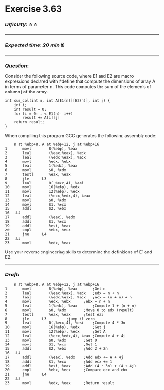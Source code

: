 Exercise 3.63
==============

### ***Dificulty***: :star: :star:

---

### ***Expected time***: ***20 min*** :hourglass_flowing_sand:

---

### ***Question***:
Consider the following source code, where E1 and E2 are macro expressions declared with #define that compute the dimensions of array A in terms of parameter n. This code computes the sum of the elements of column j of the array.  

```
int sum_col(int n, int A[E1(n)][E2(n)], int j) {
	int i;
	int result = 0;
	for (i = 0; i < E1(n); i++)
		result += A[i][j]
	return result;
}
```  

When compiling this program GCC generates the following assembly code:  

```
	n at %ebp+8, A at %ebp+12, j at %ebp+16
1		movl		8(%ebp), %eax
2		leal		(%eax,%eax), %edx
3		leal		(%edx,%eax), %ecx
4		movl		%edx, %ebx
5		leal		1(%edx), %eax
6		movl		$0, %edx
7		testl		%eax, %eax
8		jle		.L3
9		leal		0(,%ecx,4), %esi
10		movl		16(%ebp), %edx
11		movl		12(%ebp), %ecx
12		leal		(%ecx,%edx,4), %eax
13		movl		$0, %edx
14		movl		$1, %ecx
15		addl		$2, %ebx
16	.L4
17		addl		(%eax), %edx
18		addl		$1, %ecx
19		addl		%esi, %eax
20		cmpl		%ebx, %ecx
21		jne		.L4
22	.L3
23		movl		%edx, %eax
```  

Use your reverse engineering skills to determine the definitions of E1 and E2.  

---  

### ***Draft***:  

```
	n at %ebp+8, A at %ebp+12, j at %ebp+16
1		movl		8(%ebp), %eax		;Get n
2		leal		(%eax,%eax), %edx	;edx = n + n
3		leal		(%edx,%eax), %ecx	;ecx = (n + n) + n
4		movl		%edx, %ebx		;ebx = n + n
5		leal		1(%edx), %eax		;Compute 1 + (n + n)
6		movl		$0, %edx		;Move 0 to edx (result)
7		testl		%eax, %eax		;test eax
8		jle		.L3			;jump if zero
9		leal		0(,%ecx,4), %esi	;Compute 4 * 3n
10		movl		16(%ebp), %edx		;Get j
11		movl		12(%ebp), %ecx		;Get A
12		leal		(%ecx,%edx,4), %eax	;Compute A + 4j
13		movl		$0, %edx		;Get 0
14		movl		$1, %ecx		;Get 1
15		addl		$2, %ebx		;Add 2 + 2n
16	.L4
17		addl		(%eax), %edx	;Add edx += A + 4j
18		addl		$1, %ecx		;Add ecx += 1
19		addl		%esi, %eax		;Add (4 * 3n) + (A + 4j)
20		cmpl		%ebx, %ecx		;Compare ecx and ebx
21		jne		.L4
22	.L3
23		movl		%edx, %eax		;Return result
```